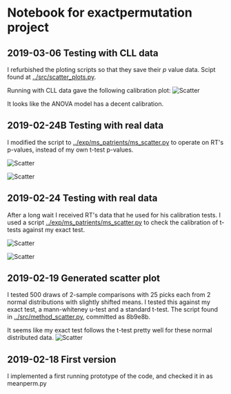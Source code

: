 # Notebook for exactpermutation project

## 2019-03-06 Testing with CLL data

I refurbished the ploting scripts so that they save their $p$ value data. Scipt found at  [../src/scatter_plots.py](../src/scatter_plots.py).

Running with CLL data gave the following calibration plot:
![Scatter](./img/cll_loglog_calibration.png "Calibration plot")

It looks like the ANOVA model has a decent calibration.

## 2019-02-24B Testing with real data

I modified the script to  [../exp/ms_patrients/ms_scatter.py](../exp/ms_patrients/ms_scatter.py) to operate on RT's p-values, instead of my own t-test p-values.

![Scatter](./img/loglog_anova_calibration.png "Calibration plot")

![Scatter](./img/4meth_calibration.png "Scatter plot")

## 2019-02-24 Testing with real data

After a long wait I received RT's data that he used for his calibration tests. I used a script [../exp/ms_patrients/ms_scatter.py](../exp/ms_patrients/ms_scatter.py) to check the calibration of t-tests against my exact test.

![Scatter](./img/loglog_calibration.png "Calibration plot")

![Scatter](./img/3meth_calibration.png "Scatter plot")



## 2019-02-19 Generated scatter plot

I tested 500 draws of 2-sample comparisons with 25 picks each from 2 normal distributions with slightly
shifted means. I tested this against my exact test, a mann-whiteney u-test and a standard t-test. The script
found in
[../src/method_scatter.py](../src/method_scatter.py), committed as 8b9e8b.


It seems like my exact test follows the t-test pretty well for these normal distributed data.
![Scatter](./img/method_scatter.png "Scatter plot")


## 2019-02-18 First version
I implemented a first running prototype of the code, and checked it in as meanperm.py
